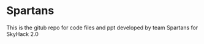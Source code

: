# Spartans
This is the gitub repo for code files and ppt developed by team Spartans for SkyHack 2.0
